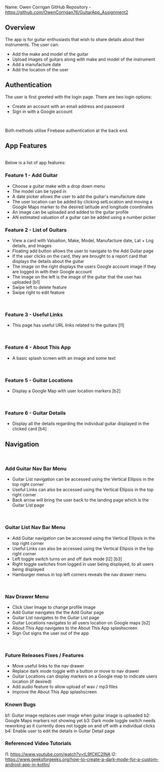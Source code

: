 Name: Owen Corrigan
GitHub Repository - https://github.com/OwenCorrigan76/GuitarApp_Assignment2

## Overview
The app is for guitar enthusiasts that wish to share details about their instruments. 
The user can:
+ Add the make and model of the guitar
+ Upload images of guitars along with make and model of the instrument
+ Add a manufacture date
+ Add the location of the user

## Authentication
The user is first greeted with the login page. There are two login options:
+ Create an account with an email address and password
+ Sign in with a Google account
<br/>

Both methods utilise Firebase authentication at the back end.
<br/>

## App Features
<br/>
Below is a list of app features:

### Feature 1 - Add Guitar
+ Choose a guitar make with a drop down menu
+ The model can be typed in
+ A date picker allows the user to add the guitar's manufacture date
+ The user location can be added by clicking setLocation and moving a Google Maps marker to the desired latitude and longitude coordinates
+ An image can be uploaded and added to the guitar profile
+ AN estimated valuation of a guitar can be added using a number picker
  <br/>

### Feature 2 - List of Guitars  
+ View a card with Valuation, Make, Model, Manufacture date, Lat + Lng details, and Images 
+ Floating add button allows the user to navigate to the Add Guitar page
+ If the user clicks on the card, they are brought to a report card that displays the details about the guitar
+ The image on the right displays the users Google account image if they are logged in with their Google account
+ The image on the left is the image of the guitar that the user has uploaded [b1]
+ Swipe left to delete feature 
+ Swipe right to edit feature
<br/>

### Feature 3 - Useful Links
+ This page has useful URL links related to the guitars [l1]
<br/>

### Feature 4 - About This App
+ A basic splash screen with an image and some text
<br/>

### Feature 5 - Guitar Locations
+ Display a Google Map with user location markers [b2]
<br/>

### Feature 6 - Guitar Details
+ Display all the details regarding the individual guitar displayed in the clicked card [b4]
  <br/>

## Navigation
<br/>

### Add Guitar Nav Bar Menu
+ Guitar List navigation can be accessed using the Vertical Ellipsis in the top right corner
+ Useful Links can also be accessed using the Vertical Ellipsis in the top right corner
+ Back arrow will bring the user back to the landing page which is the Guitar List page
<br/>

### Guitar List Nav Bar Menu
+ Add Guitar navigation can be accessed using the Vertical Ellipsis in the top right corner
+ Useful Links can also be accessed using the Vertical Ellipsis in the top right corner
+ Left toggle switch turns on and off dark mode [l2] [b3]
+ Right toggle switches from logged in user being displayed, to all users being displayed
+ Hamburger menus in top left corners reveals the nav drawer menu
<br/>

### Nav Drawer Menu
+ Click User Image to change profile image
+ Add Guitar navigates the the Add Guitar page
+ Guitar List navigates to the Guitar List page
+ Guitar Locations navigates to all users location on Google maps [b2]
+ About This App navigates to the About This App splashscreen
+ Sign Out signs the user out of the app
<br/>

### Future Releases Fixes / Features
+ Move useful links to the nav drawer
+ Replace dark mode toggle with a button or move to nav drawer
+ Guitar Locations can display markers on a Google map to indicate users location (if desired)
+ Add audio feature to allow upload of wav / mp3 files
+ Improve the About This App splashscreen

### Known Bugs
b1: Guitar image replaces user image when guitar image is uploaded
b2: Google Maps markers not showing yet 
b3: Dark mode toggle switch needs reworking as it currently does not toggle on and off with a individual clicks
b4: Enable user to edit the details in Guitar Detail page

### Referenced Video Tutorials
l1: https://www.youtube.com/watch?v=tL9fCKC2lNA
l2: https://www.geeksforgeeks.org/how-to-create-a-dark-mode-for-a-custom-android-app-in-kotlin/
